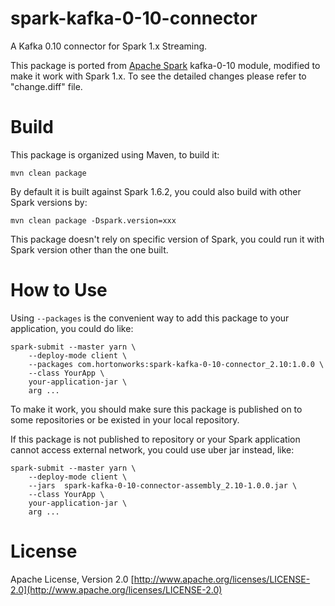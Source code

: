 # spark-kafka-0-10-connector

A Kafka 0.10 connector for Spark 1.x Streaming.

This package is ported from [Apache Spark](http://spark.apache.org) kafka-0-10 module,
modified to make it work with Spark 1.x. To see the detailed changes please refer to 
"change.diff" file.

Build
=====

This package is organized using Maven, to build it:

```
mvn clean package
```

By default it is built against Spark 1.6.2, you could also build with other Spark versions by:

```
mvn clean package -Dspark.version=xxx
```

This package doesn't rely on specific version of Spark, you could run it with Spark version
other than the one built.

How to Use
===

Using `--packages` is the convenient way to add this package to your application, you could do like:

```
spark-submit --master yarn \
    --deploy-mode client \
    --packages com.hortonworks:spark-kafka-0-10-connector_2.10:1.0.0 \
    --class YourApp \
    your-application-jar \
    arg ...
```

To make it work, you should make sure this package is published on to some repositories or be existed
in your local repository.

If this package is not published to repository or your Spark application
cannot access external network, you could use uber jar instead, like:

```
spark-submit --master yarn \
    --deploy-mode client \
    --jars  spark-kafka-0-10-connector-assembly_2.10-1.0.0.jar \
    --class YourApp \
    your-application-jar \
    arg ...
```

# License

Apache License, Version 2.0 [http://www.apache.org/licenses/LICENSE-2.0](http://www.apache.org/licenses/LICENSE-2.0)
